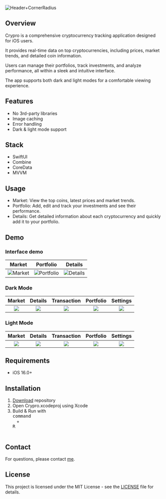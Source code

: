 ![Header+CornerRadius](https://github.com/user-attachments/assets/ccddc452-8f42-438b-b91f-3987bb8c6c2c)

## Overview

Crypro is a comprehensive cryptocurrency tracking application designed for iOS users. 

It provides real-time data on top cryptocurrencies, including prices, market trends, and detailed coin information. 

Users can manage their portfolios, track investments, and analyze performance, all within a sleek and intuitive interface. 

The app supports both dark and light modes for a comfortable viewing experience.

## Features

* No 3rd-party libraries
* Image caching
* Error handling
* Dark & light mode support

## Stack

* SwiftUI
* Combine
* CoreData
* MVVM

##  Usage

* Market: View the top coins, latest prices and market trends.
* Portfolio: Add, edit and track your investments and see their performance.
* Details: Get detailed information about each cryptocurrency and quickly add it to your portfolio.

## Demo

### Interface demo
| Market | Portfolio | Details |
:---:|:---:|:---:
![Market](https://github.com/user-attachments/assets/709471a9-9b37-4d36-8cee-a51a8e571a53) | ![Portfolio](https://github.com/user-attachments/assets/23765f1b-0944-4455-939c-c60e5cdb5187) | ![Details](https://github.com/user-attachments/assets/ec33cddf-15d1-485d-85d4-f5da0de1481f)

### Dark Mode 
| Market | Details | Transaction | Portfolio | Settings |
:---:|:---:|:---:|:---:|:---:
<img src="https://github.com/user-attachments/assets/b3798b99-62e3-46cd-af2c-839914106ac0"> | <img src="https://github.com/user-attachments/assets/1aa4d42d-d559-442d-befa-8593edc162cb"> | <img src="https://github.com/user-attachments/assets/90d9cf78-0b7f-4a0c-bb61-61ed4f7c1eb9"> | <img src="https://github.com/user-attachments/assets/a09e6aef-08ee-4144-955c-3b609b84c7ba"> | <img src="https://github.com/user-attachments/assets/8d347fe6-79e6-4b02-a7ed-3462f38ab9dc">



### Light Mode
| Market | Details | Transaction | Portfolio | Settings |
:---:|:---:|:---:|:---:|:---:
<img src="https://github.com/user-attachments/assets/ec18c021-6367-4764-b74d-100401718129"> | <img src="https://github.com/user-attachments/assets/d15907cd-a92b-474e-9107-28d9227ad945"> | <img src="https://github.com/user-attachments/assets/441581b4-881d-4c34-8ceb-9524ded792de"> | <img src="https://github.com/user-attachments/assets/7c734371-27a1-4507-98d8-8b479863657b"> | <img src="https://github.com/user-attachments/assets/163b2ecc-4afa-450b-add6-6c7eaec0586e">

## Requirements
* iOS 16.0+

## Installation

1. [Download](https://github.com/Antomated/Crypro/archive/refs/heads/main.zip) repository
2. Open Crypro.xcodeproj using Xcode
3. Build & Run with <kbd> <br> command <br> </kbd> + <kbd> <br>R<br> </kbd>

## Contact
For questions, please contact [me](https://github.com/Antomated).

## License

This project is licensed under the MIT License - see the [LICENSE](LICENSE) file for details.

